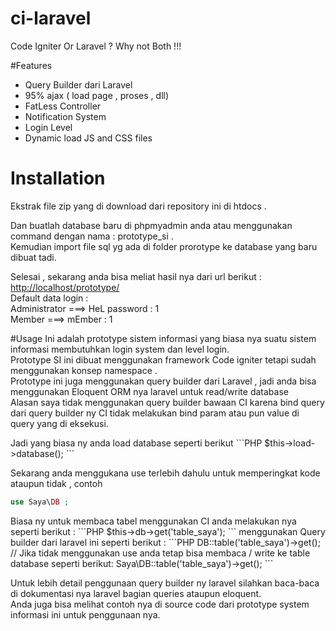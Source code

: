 # ci-laravel
Code Igniter Or Laravel ? Why not Both !!!

#Features
* Query Builder dari Laravel
* 95% ajax ( load page , proses , dll)
* FatLess Controller
* Notification System
* Login Level
* Dynamic load JS and CSS files


# Installation
Ekstrak file zip yang di download dari repository ini di htdocs .

Dan buatlah database baru di phpmyadmin anda atau menggunakan command dengan nama : prototype_si .<br>
Kemudian import file sql yg ada di folder prorotype ke database yang baru dibuat tadi.

Selesai , sekarang anda bisa meliat hasil nya dari url berikut : <a href="http://localhost/prototype/">http://localhost/prototype/</a> <br>
Default data login : <br>
Administrator ===> HeL password : 1 <br>
Member ===> mEmber : 1 <br>

#Usage
Ini adalah prototype sistem informasi yang biasa nya suatu sistem informasi membutuhkan login system dan level login.<br>
Prototype SI ini dibuat menggunakan framework Code igniter tetapi sudah menggunakan konsep namespace .<br>
Prototype ini juga menggunakan query builder dari Laravel , jadi anda bisa menggunakan Eloquent ORM nya laravel untuk read/write database <br>
Alasan saya tidak menggunakan query builder bawaan CI karena bind query dari query builder ny CI tidak melakukan bind param atau pun value di query yang di eksekusi.<br>
<p></p>
Jadi yang biasa ny anda load database seperti berikut
```PHP
 $this->load->database();
```

Sekarang anda menggukana use terlebih dahulu untuk memperingkat kode ataupun tidak , contoh
```PHP
use Saya\DB ;
```
<p></p>
Biasa ny untuk membaca tabel menggunakan CI anda melakukan nya seperti berikut :
```PHP
  $this->db->get('table_saya');
```
menggunakan Query builder dari laravel ini seperti berikut :
```PHP
  DB::table('table_saya')->get();
  // Jika tidak menggunakan use anda tetap bisa membaca / write ke table database seperti berikut:
  Saya\DB::table('table_saya')->get();
```
<p></p>
Untuk lebih detail penggunaan query builder ny laravel silahkan baca-baca di dokumentasi nya laravel bagian queries ataupun eloquent.
<br> Anda juga bisa melihat contoh nya di source code dari prototype system informasi ini untuk penggunaan nya.
